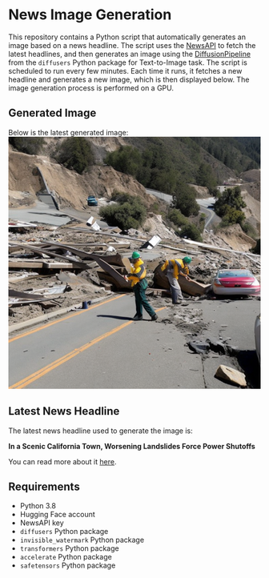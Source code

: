 # News Image Generation
This repository contains a Python script that automatically generates an image based on a news headline. The script uses the [NewsAPI](https://newsapi.org/) to fetch the latest headlines, and then generates an image using the [DiffusionPipeline](https://github.com/huggingface/diffusers) from the `diffusers` Python package for Text-to-Image task.
The script is scheduled to run every few minutes. Each time it runs, it fetches a new headline and generates a new image, which is then displayed below. The image generation process is performed on a GPU.

## Generated Image
Below is the latest generated image:
![Generated Image](image.png)

## Latest News Headline
The latest news headline used to generate the image is:

**In a Scenic California Town, Worsening Landslides Force Power Shutoffs**

You can read more about it [here](https://news.google.com/rss/articles/CBMifkFVX3lxTE9NdV9nZVpWUloteTcySXVwN19hQVlFVzNMVXgyVGlLUjltUHExcXhlMnM3OXJvVWRITWNYS0hINTFLbzNuTm5MQW9EczJUVFNMT2w5TTBKTS1XdjVPV3RVM3JiN1k5d0hCMmVMX29xa1pZLUxVbVM4bmJkXzluUQ?oc=5).

## Requirements
- Python 3.8
- Hugging Face account
- NewsAPI key
- `diffusers` Python package
- `invisible_watermark` Python package
- `transformers` Python package
- `accelerate` Python package
- `safetensors` Python package
